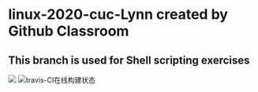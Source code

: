 #  linux-2020-cuc-Lynn created by Github Classroom

## This branch is used for Shell scripting exercises

![](https://api.travis-ci.com/cuc-Lynn/linux-2020-cuc-Lynn.svg?branch=master)
![travis-CI在线构建状态](https://travis-ci.com/github/cuc-Lynn/linux-2020-cuc-Lynn)
